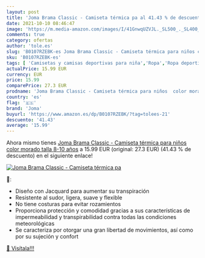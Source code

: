 ```yaml
---
layout: post
title: 'Joma Brama Classic - Camiseta térmica pa al 41.43 % de descuento'
date: 2021-10-10 08:46:47
image: 'https://m.media-amazon.com/images/I/41GnwqUZVJL._SL500_._SL400_.jpg'
comments: true
category: ofertas
author: 'tole.es'
slug: 'B0107RZEBK-es Joma Brama Classic - Camiseta térmica para niños color...'
sku: 'B0107RZEBK-es'
tags: [ 'Camisetas y camisas deportivas para niña','Ropa','Ropa deportiva para niña','Ropa para niña','camiseta','joma', ]
actualPrice: 15.99 EUR
currency: EUR
price: 15.99
comparePrice: 27.3 EUR
prodname: 'Joma Brama Classic - Camiseta térmica para niños  color morado  talla 8-10 años'
country: 'es'
flag: '🇪🇸'
brand: 'Joma'
buyurl: 'https://www.amazon.es/dp/B0107RZEBK/?tag=tolees-21'
descuento: '41.43'
average: '15.99'
---
```


Ahora mismo tienes [Joma Brama Classic - Camiseta térmica para niños  color morado  talla 8-10 años](https://www.amazon.es/dp/B0107RZEBK/?tag=tolees-21) a 15.99 EUR (original: 27.3 EUR) (41.43 %  de descuento) en el siguiente enlace!

[![Joma Brama Classic - Camiseta térmica pa](https://m.media-amazon.com/images/I/41GnwqUZVJL._SL500_._SL400_.jpg)](https://www.amazon.es/dp/B0107RZEBK/?tag=tolees-21)

🔎:

- Diseño con Jacquard para aumentar su transpiración
- Resistente al sudor, ligera, suave y flexible
- No tiene costuras para evitar rozamientos
- Proporciona protección y comodidad gracias a sus características de impermeabilidad y transpirabilidad contra todas las condiciones meteorológicas
- Se caracteriza por otorgar una gran libertad de movimientos, así como por su sujeción y confort

[🛒 Visítala!!!](https://www.amazon.es/dp/B0107RZEBK/?tag=tolees-21)
